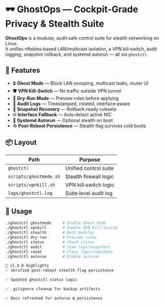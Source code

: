 # 🕶️ GhostOps — Cockpit‑Grade Privacy & Stealth Suite

**GhostOps** is a modular, audit‑safe control suite for stealth networking on Linux.  
It unifies nftables‑based LAN/multicast isolation, a VPN kill‑switch, audit logging, snapshot rollback, and systemd autorun — all via `ghostctl`.

## 🚀 Features
- 🔒 **Ghost Mode** — Block LAN snooping, multicast leaks, router UI
- 🛡️ **VPN Kill‑Switch** — No traffic outside VPN tunnel
- 🧪 **Dry‑Run Mode** — Preview rules before applying
- 🧾 **Audit Logs** — Timestamped, rotated, interface‑aware
- 🧯 **Snapshot Recovery** — Rollback‑ready rulesets
- 🌐 **Interface Fallback** — Auto‑detect active NIC
- 🔁 **Systemd Autorun** — Optional stealth on boot
- ♻️ **Post‑Reboot Persistence** — Stealth flag survives cold boots

## 📦 Layout
| Path                  | Purpose                          |
|-----------------------|----------------------------------|
| `ghostctl`            | Unified control suite            |
| `scripts/ghostmode.sh`| Stealth firewall logic            |
| `scripts/vpnkill.sh`  | VPN kill‑switch logic             |
| `logs/ghostctl.log`   | Suite‑level audit log             |

## 🔧 Usage
```bash
./ghostctl ghostmode     # Enable Ghost Mode
./ghostctl vpnkill       # Enable VPN Kill‑Switch
./ghostctl stealth       # Both modules
./ghostctl dry-run       # Preview rules
./ghostctl status        # Check status
./ghostctl audit         # View logs/snapshots
./ghostctl reset         # Clear logs/snapshots
./ghostctl autorun       # Enable autorun

📌 v1.3.0 Highlights
✅ Verified post‑reboot stealth flag persistence

✅ Updated ghostctl status logic

✅ .gitignore cleanup for backup artifacts

✅ Docs refreshed for autorun & persistence
